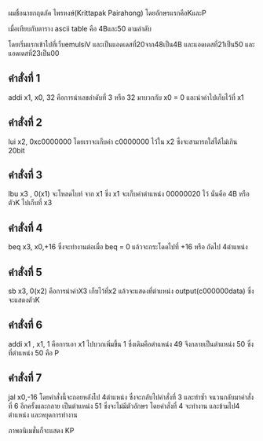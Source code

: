ผมชื่อนายกฤตภัค ไพรหงษ์(Krittapak Pairahong) โดยอักษรแรกคือKและP

เมื่อเทียบกับตาราง ascii table คือ 4Bและ50 ตามลำดับ

โดยเริ่มแรกเข้าไปที่เว็บemulsiV และเป็นแอดเดสที่20จาก48เป็น4B และแอดเดสที่21เป็น50 และแอดเดสที่23เป็น00

## คำสั่งที่ 1 
addi x1, x0, 32 คือการนำเลขลำดับที่ 3 หรือ 32 มาบวกกับ x0 = 0 และนำค่าไปเก็บไว้ที่ x1

## คำสั่งที่ 2 
lui x2, 0xc0000000 โดยเราจะเก็บค่า c0000000 ไว้ใน x2 ซึ่งจะสามารถใส่ได้ไม่เกิน 20bit 

## คำสั่งที่ 3 
lbu x3 , 0(x1) จะโหลดไบท์ จาก x1 ซึ่ง x1 จะเก็บค่าตำแหน่ง 00000020 ไว้ นั่นคือ 4B หรือตัวK ไปเก็บที่ x3

## คำสั่งที่ 4 
beq x3, x0,+16 ซึ่งจะทำงานต่อเมื่อ beq = 0 แล้วจะกระโดดไปที่ +16 หรือ ถัดไป 4ตำแหน่ง

## คำสั่งที่ 5 
sb x3, 0(x2) คือการนำค่าX3 เก็บไว้ที่x2 แล้วจะแสดงที่ตำแหน่ง output(c000000data) ซึ่งจะแสดงตัวK

## คำสั่งที่ 6 
addi x1 , x1, 1 คือการเอา x1 ไปบวกเพิ่มขึ้น 1 ซึ่งเดิมคือตำแหน่ง 49 จึงกลายเป็นตำแหน่ง 50
ซึ่งที่ตำแหน่ง 50 คือ P

## คำสั่งที่ 7 
jal x0,-16 โดยคำสั่งนี้จะถอยหลังไป 4ตำแหน่ง ซึ่งจะกลับไปคำสั่งที่ 3 และทำซ้ำ
จนวนกลับมาคำสั่งที่ 6 อีกครั้งและกลาย เป็นตำแหน่ง 51 ซึ่งจะไม่มีตัวอักษร โดยคำสั่งที่ 4 จะทำงาน และข้ามไป4 ตำแหน่ง และหยุดการทำงาน

ภาพอนิเมชั่นก็จะแสดง KP
